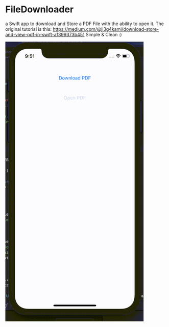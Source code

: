 # FileDownloader

a Swift app to download and Store a PDF File with the ability to open it. The original tutorial is this: https://medium.com/@ji3g4kami/download-store-and-view-pdf-in-swift-af399373b451
Simple & Clean :)

![](ezgif-5-2fd5bd0758aa.gif)



